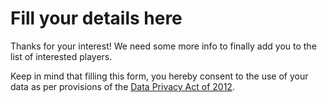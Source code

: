# Fill your details here

Thanks for your interest! We need some more info to finally add you to the list of interested players.

Keep in mind that filling this form, you hereby consent to the use of your data as per provisions of the [Data Privacy Act of 2012](https://www.privacy.gov.ph/data-privacy-act-primer/).
